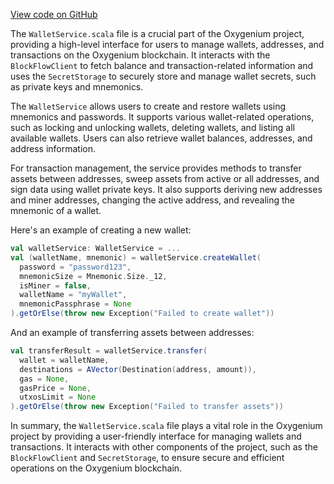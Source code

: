 [View code on GitHub](https://github.com/oxygenium/oxygenium/.autodoc/docs/json/wallet/src/main/scala/org/oxygenium/wallet/service)

The `WalletService.scala` file is a crucial part of the Oxygenium project, providing a high-level interface for users to manage wallets, addresses, and transactions on the Oxygenium blockchain. It interacts with the `BlockFlowClient` to fetch balance and transaction-related information and uses the `SecretStorage` to securely store and manage wallet secrets, such as private keys and mnemonics.

The `WalletService` allows users to create and restore wallets using mnemonics and passwords. It supports various wallet-related operations, such as locking and unlocking wallets, deleting wallets, and listing all available wallets. Users can also retrieve wallet balances, addresses, and address information.

For transaction management, the service provides methods to transfer assets between addresses, sweep assets from active or all addresses, and sign data using wallet private keys. It also supports deriving new addresses and miner addresses, changing the active address, and revealing the mnemonic of a wallet.

Here's an example of creating a new wallet:

```scala
val walletService: WalletService = ...
val (walletName, mnemonic) = walletService.createWallet(
  password = "password123",
  mnemonicSize = Mnemonic.Size._12,
  isMiner = false,
  walletName = "myWallet",
  mnemonicPassphrase = None
).getOrElse(throw new Exception("Failed to create wallet"))
```

And an example of transferring assets between addresses:

```scala
val transferResult = walletService.transfer(
  wallet = walletName,
  destinations = AVector(Destination(address, amount)),
  gas = None,
  gasPrice = None,
  utxosLimit = None
).getOrElse(throw new Exception("Failed to transfer assets"))
```

In summary, the `WalletService.scala` file plays a vital role in the Oxygenium project by providing a user-friendly interface for managing wallets and transactions. It interacts with other components of the project, such as the `BlockFlowClient` and `SecretStorage`, to ensure secure and efficient operations on the Oxygenium blockchain.
